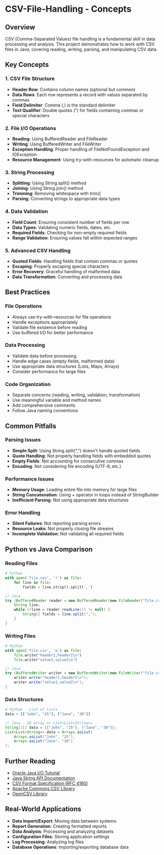 # CSV-File-Handling - Concepts

## Overview

CSV (Comma-Separated Values) file handling is a fundamental skill in data processing and analysis. This project demonstrates how to work with CSV files in Java, covering reading, writing, parsing, and manipulating CSV data.

## Key Concepts

### 1. CSV File Structure
- **Header Row**: Contains column names (optional but common)
- **Data Rows**: Each row represents a record with values separated by commas
- **Field Delimiter**: Comma (,) is the standard delimiter
- **Text Qualifier**: Double quotes (") for fields containing commas or special characters

### 2. File I/O Operations
- **Reading**: Using BufferedReader and FileReader
- **Writing**: Using BufferedWriter and FileWriter
- **Exception Handling**: Proper handling of FileNotFoundException and IOException
- **Resource Management**: Using try-with-resources for automatic cleanup

### 3. String Processing
- **Splitting**: Using String.split() method
- **Joining**: Using String.join() method
- **Trimming**: Removing whitespace with trim()
- **Parsing**: Converting strings to appropriate data types

### 4. Data Validation
- **Field Count**: Ensuring consistent number of fields per row
- **Data Types**: Validating numeric fields, dates, etc.
- **Required Fields**: Checking for non-empty required fields
- **Range Validation**: Ensuring values fall within expected ranges

### 5. Advanced CSV Handling
- **Quoted Fields**: Handling fields that contain commas or quotes
- **Escaping**: Properly escaping special characters
- **Error Recovery**: Graceful handling of malformed data
- **Data Transformation**: Converting and processing data

## Best Practices

### File Operations
- Always use try-with-resources for file operations
- Handle exceptions appropriately
- Validate file existence before reading
- Use buffered I/O for better performance

### Data Processing
- Validate data before processing
- Handle edge cases (empty fields, malformed data)
- Use appropriate data structures (Lists, Maps, Arrays)
- Consider performance for large files

### Code Organization
- Separate concerns (reading, writing, validation, transformation)
- Use meaningful variable and method names
- Add comprehensive comments
- Follow Java naming conventions

## Common Pitfalls

### Parsing Issues
- **Simple Split**: Using String.split(",") doesn't handle quoted fields
- **Quote Handling**: Not properly handling fields with embedded quotes
- **Empty Fields**: Not accounting for consecutive commas
- **Encoding**: Not considering file encoding (UTF-8, etc.)

### Performance Issues
- **Memory Usage**: Loading entire file into memory for large files
- **String Concatenation**: Using + operator in loops instead of StringBuilder
- **Inefficient Parsing**: Not using appropriate data structures

### Error Handling
- **Silent Failures**: Not reporting parsing errors
- **Resource Leaks**: Not properly closing file streams
- **Incomplete Validation**: Not validating all required fields

## Python vs Java Comparison

### Reading Files
```python
# Python
with open('file.csv', 'r') as file:
    for line in file:
        fields = line.strip().split(',')
```

```java
// Java
try (BufferedReader reader = new BufferedReader(new FileReader("file.csv"))) {
    String line;
    while ((line = reader.readLine()) != null) {
        String[] fields = line.split(",");
    }
}
```

### Writing Files
```python
# Python
with open('file.csv', 'w') as file:
    file.write("header1,header2\n")
    file.write("value1,value2\n")
```

```java
// Java
try (BufferedWriter writer = new BufferedWriter(new FileWriter("file.csv"))) {
    writer.write("header1,header2\n");
    writer.write("value1,value2\n");
}
```

### Data Structures
```python
# Python - List of lists
data = [["John", "25"], ["Jane", "30"]]
```

```java
// Java - 2D array or List<List<String>>
String[][] data = {{"John", "25"}, {"Jane", "30"}};
List<List<String>> data = Arrays.asList(
    Arrays.asList("John", "25"),
    Arrays.asList("Jane", "30")
);
```

## Further Reading

- [Oracle Java I/O Tutorial](https://docs.oracle.com/javase/tutorial/essential/io/)
- [Java String API Documentation](https://docs.oracle.com/en/java/javase/11/docs/api/java.base/java/lang/String.html)
- [CSV Format Specification (RFC 4180)](https://tools.ietf.org/html/rfc4180)
- [Apache Commons CSV Library](https://commons.apache.org/proper/commons-csv/)
- [OpenCSV Library](http://opencsv.sourceforge.net/)

## Real-World Applications

- **Data Import/Export**: Moving data between systems
- **Report Generation**: Creating formatted reports
- **Data Analysis**: Processing and analyzing datasets
- **Configuration Files**: Storing application settings
- **Log Processing**: Analyzing log files
- **Database Operations**: Importing/exporting database data
